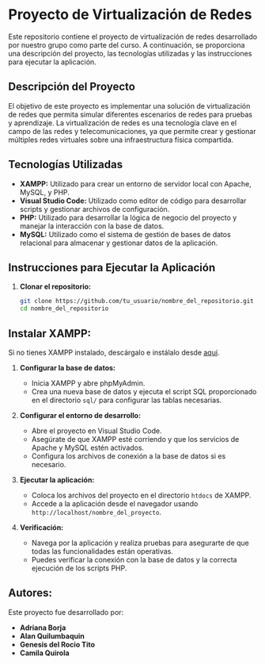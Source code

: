 # Proyecto de Virtualización de Redes

Este repositorio contiene el proyecto de virtualización de redes desarrollado por nuestro grupo como parte del curso. A continuación, se proporciona una descripción del proyecto, las tecnologías utilizadas y las instrucciones para ejecutar la aplicación.

## Descripción del Proyecto

El objetivo de este proyecto es implementar una solución de virtualización de redes que permita simular diferentes escenarios de redes para pruebas y aprendizaje. La virtualización de redes es una tecnología clave en el campo de las redes y telecomunicaciones, ya que permite crear y gestionar múltiples redes virtuales sobre una infraestructura física compartida.

## Tecnologías Utilizadas

- **XAMPP:** Utilizado para crear un entorno de servidor local con Apache, MySQL, y PHP.
- **Visual Studio Code:** Utilizado como editor de código para desarrollar scripts y gestionar archivos de configuración.
- **PHP:** Utilizado para desarrollar la lógica de negocio del proyecto y manejar la interacción con la base de datos.
- **MySQL:** Utilizado como el sistema de gestión de bases de datos relacional para almacenar y gestionar datos de la aplicación.

## Instrucciones para Ejecutar la Aplicación

1. **Clonar el repositorio:**
   ```bash
   git clone https://github.com/tu_usuario/nombre_del_repositorio.git
   cd nombre_del_repositorio
## Instalar XAMPP:
Si no tienes XAMPP instalado, descárgalo e instálalo desde [aquí](https://www.apachefriends.org/index.html).

1. **Configurar la base de datos:**
   * Inicia XAMPP y abre phpMyAdmin.
   * Crea una nueva base de datos y ejecuta el script SQL proporcionado en el directorio `sql/` para configurar las tablas necesarias.

2. **Configurar el entorno de desarrollo:**
   * Abre el proyecto en Visual Studio Code.
   * Asegúrate de que XAMPP esté corriendo y que los servicios de Apache y MySQL estén activados.
   * Configura los archivos de conexión a la base de datos si es necesario.

3. **Ejecutar la aplicación:**
   * Coloca los archivos del proyecto en el directorio `htdocs` de XAMPP.
   * Accede a la aplicación desde el navegador usando `http://localhost/nombre_del_proyecto`.

4. **Verificación:**
   * Navega por la aplicación y realiza pruebas para asegurarte de que todas las funcionalidades están operativas.
   * Puedes verificar la conexión con la base de datos y la correcta ejecución de los scripts PHP.

## Autores:
Este proyecto fue desarrollado por:
* **Adriana Borja**
* **Alan Quilumbaquin**
* **Genesis del Rocio Tito**
* **Camila Quirola**
